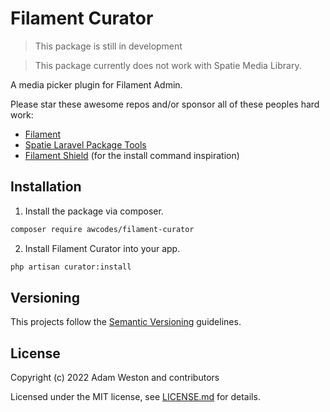 # Filament Curator

> This package is still in development

> This package currently does not work with Spatie Media Library.

A media picker plugin for Filament Admin.

Please star these awesome repos and/or sponsor all of these peoples hard work:

- [Filament](https://github.com/laravel-filament/filament)
- [Spatie Laravel Package Tools](https://github.com/spatie/laravel-package-tools)
- [Filament Shield](https://github.com/bezhanSalleh/filament-shield) (for the install command inspiration)

## Installation

1. Install the package via composer.

```bash
composer require awcodes/filament-curator
```

2. Install Filament Curator into your app.

```bash
php artisan curator:install
```

## Versioning

This projects follow the [Semantic Versioning](https://semver.org/) guidelines.

## License

Copyright (c) 2022 Adam Weston and contributors

Licensed under the MIT license, see [LICENSE.md](LICENSE.md) for details.
